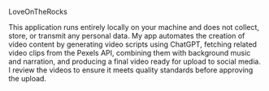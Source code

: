 LoveOnTheRocks

This application runs entirely locally on your machine and does not collect, store, or transmit any personal data. My app automates the creation of video content by generating video scripts using ChatGPT, fetching related video clips from the Pexels API, combining them with background music and narration, and producing a final video ready for upload to social media. I review the videos to ensure it meets quality standards before approving the upload. 
